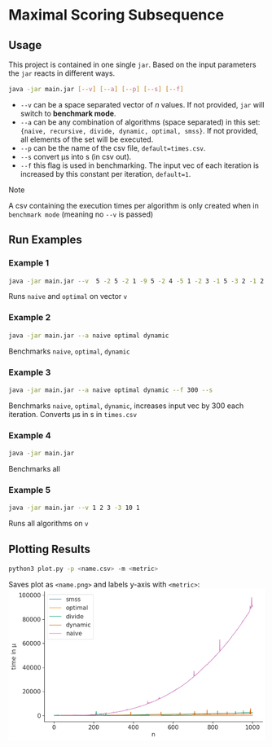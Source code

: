 # Maximal Scoring Subsequence

## Usage
This project is contained in one single `jar`. Based on the input parameters
the `jar` reacts in different ways.

```sh
java -jar main.jar [--v] [--a] [--p] [--s] [--f]
```
- `--v` can be a space separated vector of $n$ values. If not provided, `jar` will switch to **benchmark mode**.
- `--a` can be any combination of algorithms (space separated) in this set:  
   `{naive, recursive, divide, dynamic, optimal, smss}`. 
   If not provided, all elements of the set will be executed.
- `--p` can be the name of the csv file, `default=times.csv`.
- `--s` convert μs into s (in csv out).
- `--f` this flag is used in benchmarking. The input vec of each iteration is 
   increased by this constant per iteration, `default=1`.

> [!NOTE]  
> A csv containing the execution times per algorithm is only created when in `benchmark mode` (meaning no `--v` is passed)

## Run Examples

### Example 1
```sh
java -jar main.jar --v  5 -2 5 -2 1 -9 5 -2 4 -5 1 -2 3 -1 5 -3 2 -1 2 --a naive optimal 
```
Runs `naive` and `optimal` on vector `v`

### Example 2
```sh
java -jar main.jar --a naive optimal dynamic
```
Benchmarks `naive`, `optimal`, `dynamic` 

### Example 3
```sh
java -jar main.jar --a naive optimal dynamic --f 300 --s
```
Benchmarks `naive`, `optimal`, `dynamic`, increases input vec by 300 each iteration.
Converts μs in s in `times.csv`

### Example 4
```sh
java -jar main.jar 
```
Benchmarks all

### Example 5
```sh
java -jar main.jar --v 1 2 3 -3 10 1
```
Runs all algorithms on `v`

## Plotting Results
```sh
python3 plot.py -p <name.csv> -m <metric>

```
Saves plot as `<name.png>` and labels y-axis with `<metric>`:  
![Example](times_1000_all.png)

